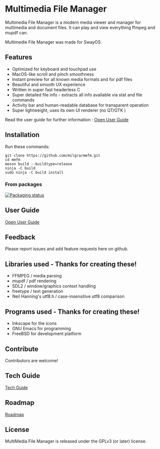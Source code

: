 # Multimedia File Manager

Multimedia File Manager is a modern media viewer and manager for multimedia and document files. It can play and view everything ffmpeg and mupdf can.

Multimedie File Manager was made for SwayOS.

## Features ##

- Optimized for keyboard and touchpad use
- MacOS-like scroll and pinch smoothness
- Instant preview for all known media formats and for pdf files
- Beautiful and smooth UX experience
- Written in super fast headerless C
- Super detailed file info - extracts all info available via stat and file commands
- Activity bar and human-readable database for transparent operation
- Super lightweight, uses its own UI renderer (no QT/GTK )

Read the user guide for further information : [Open User Guide](doc/USER.md)

## Installation ##

Run these commands:

```
git clone https://github.com/milgra/mmfm.git
cd mmfm
meson build --buildtype=release
ninja -C build
sudo ninja -C build install
```
### From packages

[![Packaging status](https://repology.org/badge/tiny-repos/mmfm.svg)](https://repology.org/project/mmfm/versions)

## User Guide ##

[Open User Guide](doc/USER.md)

## Feedback ##

Please report issues and add feature requests here on github.

## Libraries used - Thanks for creating these! ##

- FFMPEG / media parsing
- mupdf / pdf rendering
- SDL2 / window/graphics context handling
- freetype / text generation
- Neil Hanning's utf8.h / case-insensitive utf8 comparison

## Programs used - Thanks for creating these! ##

- Inkscape for the icons
- GNU Emacs for programming
- FreeBSD for development platform

## Contribute ##

Contributors are welcome!

## Tech Guide ##

[Tech Guide](doc/TECH.md)

## Roadmap ##

[Roadmap](doc/ROAD.md)

## License ##

MultiMedia File Manager is released under the GPLv3 (or later) license.